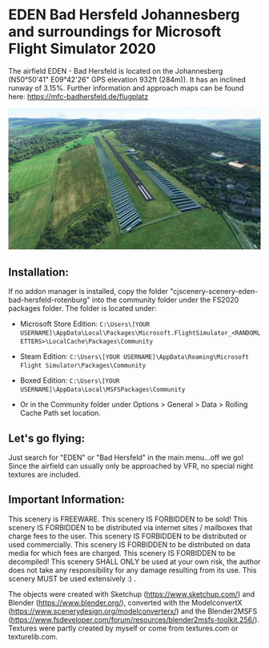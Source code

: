 # EDEN Bad Hersfeld Johannesberg and surroundings for Microsoft Flight Simulator 2020

The airfield EDEN - Bad Hersfeld is located on the Johannesberg (N50°50'41" E09°42'26" GPS elevation 932ft (284m)). It has an inclined runway of 3.15%. Further information and approach maps can be found here: 
https://mfc-badhersfeld.de/flugplatz

![EDEN - Bad Hersfeld](https://raw.githubusercontent.com/christophjurczyk/MSFS2020_EDEN_Bad_Hersfeld_Scenery/master/screenshots/1.jpg)

## Installation:
If no addon manager is installed, copy the folder "cjscenery-scenery-eden-bad-hersfeld-rotenburg" into the community folder under the FS2020 packages folder. The folder is located under:
- Microsoft Store Edition:
`C:\Users\[YOUR USERNAME]\AppData\Local\Packages\Microsoft.FlightSimulator_<RANDOMLETTERS>\LocalCache\Packages\Community`

- Steam Edition:
`C:\Users\[YOUR USERNAME]\AppData\Roaming\Microsoft Flight Simulator\Packages\Community`

- Boxed Edition:
`C:\Users\[YOUR USERNAME]\AppData\Local\MSFSPackages\Community`

- Or in the Community folder under Options > General > Data > Rolling Cache Path set location.

## Let's go flying:
Just search for "EDEN" or "Bad Hersfeld" in the main menu...off we go! Since the airfield can usually only be approached by VFR, no special night textures are included.

## Important Information:
This scenery is FREEWARE.
This scenery IS FORBIDDEN to be sold!
This scenery IS FORBIDDEN to be distributed via internet sites / mailboxes that charge fees to the user.
This scenery IS FORBIDDEN to be distributed or used commercially.
This scenery IS FORBIDDEN to be distributed on data media for which fees are charged.
This scenery IS FORBIDDEN to be decompiled!
This scenery SHALL ONLY be used at your own risk, the author does not take any responsibility for any damage resulting from its use.
This scenery MUST be used extensively :) .

The objects were created with Sketchup (https://www.sketchup.com/) and Blender (https://www.blender.org/), converted with the ModelconvertX (https://www.scenerydesign.org/modelconverterx/) and the Blender2MSFS (https://www.fsdeveloper.com/forum/resources/blender2msfs-toolkit.256/). Textures were partly created by myself or come from textures.com or texturelib.com.
